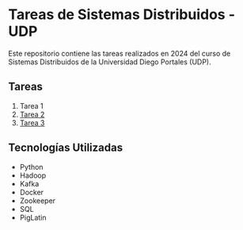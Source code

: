 # Tareas de Sistemas Distribuidos - UDP
Este repositorio contiene las tareas realizados en 2024 del curso de Sistemas Distribuidos de la Universidad Diego Portales (UDP).
## Tareas
1. Tarea 1
2. [Tarea 2](./Tarea2)
3. [Tarea 3](./Tarea3)
## Tecnologías Utilizadas
- Python
- Hadoop
- Kafka
- Docker
- Zookeeper
- SQL
- PigLatin
